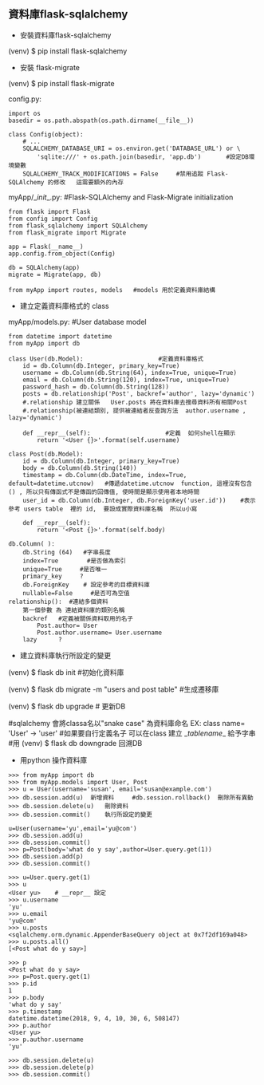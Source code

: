 資料庫flask-sqlalchemy
--
* 安裝資料庫flask-sqlalchemy

(venv) $ pip install flask-sqlalchemy

* 安裝 flask-migrate

(venv) $ pip install flask-migrate


config.py:
```
import os
basedir = os.path.abspath(os.path.dirname(__file__))

class Config(object):
    # ...
    SQLALCHEMY_DATABASE_URI = os.environ.get('DATABASE_URL') or \
        'sqlite:///' + os.path.join(basedir, 'app.db')       #設定DB環境變數
    SQLALCHEMY_TRACK_MODIFICATIONS = False     #禁用追蹤 Flask-SQLAlchemy 的修改   這需要額外的內存
```

myApp/\__init__.py:          #Flask-SQLAlchemy and Flask-Migrate initialization
```
from flask import Flask
from config import Config
from flask_sqlalchemy import SQLAlchemy
from flask_migrate import Migrate

app = Flask(__name__)
app.config.from_object(Config)

db = SQLAlchemy(app)
migrate = Migrate(app, db)

from myApp import routes, models   #models 用於定義資料庫結構
```

* 建立定義資料庫格式的 class

myApp/models.py:  #User database model
```
from datetime import datetime
from myApp import db

class User(db.Model):                     #定義資料庫格式
    id = db.Column(db.Integer, primary_key=True)
    username = db.Column(db.String(64), index=True, unique=True)
    email = db.Column(db.String(120), index=True, unique=True)
    password_hash = db.Column(db.String(128))
    posts = db.relationship('Post', backref='author', lazy='dynamic')  
    #.relationship 建立關係   User.posts 將在資料庫去搜尋資料所有相關Post
    #.relationship(被連結類別, 提供被連結者反查詢方法  author.username , lazy='dynamic')

    def __repr__(self):                     #定義  如何shell在顯示
        return '<User {}>'.format(self.username)

class Post(db.Model):
    id = db.Column(db.Integer, primary_key=True)
    body = db.Column(db.String(140))
    timestamp = db.Column(db.DateTime, index=True, default=datetime.utcnow)   #傳遞datetime.utcnow  function, 這裡沒有包含 () , 所以只有傳函式不是傳函的回傳值, 使時間是顯示使用者本地時間
    user_id = db.Column(db.Integer, db.ForeignKey('user.id'))    #表示參考 users table  裡的 id,  要設成實際資料庫名稱  所以u小寫

    def __repr__(self):
        return '<Post {}>'.format(self.body)
```

```
db.Column( ):
    db.String (64)   #字串長度
    index=True        #是否做為索引
    unique=True     #是否唯一
    primary_key     ?
    db.ForeignKey    # 設定參考的目標資料庫
    nullable=False     #是否可為空值
relationship():  #連結多個資料  
    第一個參數 為 連結資料庫的類別名稱
    backref   #定義被關係資料取用的名子  
        Post.author= User
        Post.author.username= User.username
    lazy      ?
```

* 建立資料庫執行所設定的變更

(venv) $ flask db init  #初始化資料庫

(venv) $ flask db migrate -m "users and post table"   #生成遷移庫

(venv) $ flask db upgrade  # 更新DB    

#sqlalchemy 會將classa名以"snake case" 為資料庫命名  EX:  class name= 'User' -> 'user'
#如果要自行定義名子    可以在class 建立  \__tablename__   給予字串
#用  (venv) $ flask db downgrade   回溯DB


*  用python 操作資料庫

 ```
>>> from myApp import db
>>> from myApp.models import User, Post
>>> u = User(username='susan', email='susan@example.com')
>>> db.session.add(u)  新增資料     #db.session.rollback()  刪除所有異動
>>> db.session.delete(u)   刪除資料
>>> db.session.commit()    執行所設定的變更
```

```
u=User(username='yu',email='yu@com')
>>> db.session.add(u)
>>> db.session.commit()
>>> p=Post(body='what do y say',author=User.query.get(1))
>>> db.session.add(p)
>>> db.session.commit()

>>> u=User.query.get(1)
>>> u                   
<User yu>    # __repr__ 設定
>>> u.username
'yu'
>>> u.email
'yu@com'
>>> u.posts        
<sqlalchemy.orm.dynamic.AppenderBaseQuery object at 0x7f2df169a048>
>>> u.posts.all()
[<Post what do y say>]

>>> p
<Post what do y say>
>>> p=Post.query.get(1)
>>> p.id
1
>>> p.body
'what do y say'
>>> p.timestamp
datetime.datetime(2018, 9, 4, 10, 30, 6, 508147)
>>> p.author    
<User yu>
>>> p.author.username
'yu'

>>> db.session.delete(u)
>>> db.session.delete(p)
>>> db.session.commit()
```
